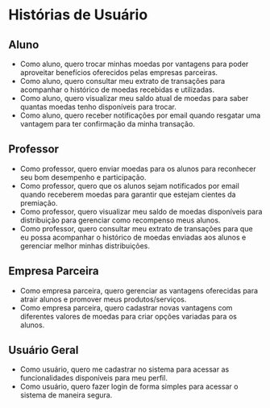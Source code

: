 # Histórias de Usuário

## Aluno
- Como aluno, quero trocar minhas moedas por vantagens para poder aproveitar benefícios oferecidos pelas empresas parceiras.
- Como aluno, quero consultar meu extrato de transações para acompanhar o histórico de moedas recebidas e utilizadas.
- Como aluno, quero visualizar meu saldo atual de moedas para saber quantas moedas tenho disponíveis para trocar.
- Como aluno, quero receber notificações por email quando resgatar uma vantagem para ter confirmação da minha transação.

## Professor
- Como professor, quero enviar moedas para os alunos para reconhecer seu bom desempenho e participação.
- Como professor, quero que os alunos sejam notificados por email quando receberem moedas para garantir que estejam cientes da premiação.
- Como professor, quero visualizar meu saldo de moedas disponíveis para distribuição para gerenciar como recompenso meus alunos.
- Como professor, quero consultar meu extrato de transações para que eu possa acompanhar o histórico de moedas enviadas aos alunos e gerenciar melhor minhas distribuições.

## Empresa Parceira
- Como empresa parceira, quero gerenciar as vantagens oferecidas para atrair alunos e promover meus produtos/serviços.
- Como empresa parceira, quero cadastrar novas vantagens com diferentes valores de moedas para criar opções variadas para os alunos.

## Usuário Geral
- Como usuário, quero me cadastrar no sistema para acessar as funcionalidades disponíveis para meu perfil.
- Como usuário, quero fazer login de forma simples para acessar o sistema de maneira segura. 